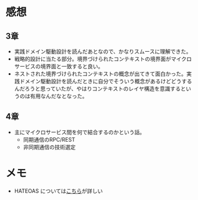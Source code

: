 # 感想
## 3章
* 実践ドメイン駆動設計を読んだあとなので、かなりスムースに理解できた。
* 戦略的設計に当たる部分。境界づけられたコンテキストの境界面がマイクロサービスの境界面と一致すると良い。
* ネストされた境界づけられたコンテキストの概念が出てきて面白かった。実践ドメイン駆動設計を読んだときに自分でそういう概念があるけどどうするんだろうと思っていたが、やはりコンテキストのレイヤ構造を意識するというのは有用なんだなとなった。
  
## 4章
* 主にマイクロサービス間を何で結合するのかという話。
  * 同期通信のRPC/REST
  * 非同期通信の技術選定


# メモ
* HATEOAS については[こちら](https://postd.cc/sprinkle-some-hateoas-on-your-rails-apis/)が詳しい
